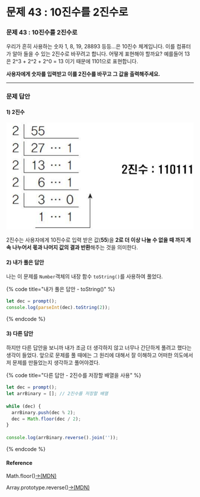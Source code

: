 # 문제 43 : 10진수를 2진수로

### 문제 43 : 10진수를 2진수로

우리가 흔히 사용하는 숫자 1, 8, 19, 28893 등등...은 10진수 체계입니다. 이를 컴퓨터가 알아 들을 수 있는 2진수로 바꾸려고 합니다. 어떻게 표현해야 할까요? 예를들어 13은 2^3 + 2^2 + 2^0 = 13 이기 때문에 1101으로 표현합니다.&#x20;

**사용자에게 숫자를 입력받고 이를 2진수를 바꾸고 그 값을 출력해주세요.**

****

### 문제 답안

#### **1) 2진수**

![](../.gitbook/assets/994C02395D26C5A403.jpeg)

2진수는 사용자에게 10진수로 입력 받은 값(**55**)을 **2로 더 이상 나눌 수 없을 때 까지 계속 나누어서 몫과 나머지 값의 결과 반환**해주는 것을 의미한다.&#x20;

#### 2) 내가 풀은 답안

나는 이 문제를 `Number`객체의 내장 함수 `toString()`를 사용하여 풀었다.&#x20;

{% code title="내가 풀은 답안 - toString()" %}
```javascript
let dec = prompt();
console.log(parseInt(dec).toString(2));
```
{% endcode %}

#### 3) 다른 답안

하지만 다른 답안을 보니까 내가 조금 더 생각하지 않고 너무나 간단하게 풀려고 했다는 생각이 들었다. 앞으로 문제를 풀 때에는 그 원리에 대해서 잘 이해하고 어떠한 의도에서 저 문제를 만들었는지 생각하고 풀어야겠다.

{% code title="다른 답안 - 2진수를 저장할 배열을 사용" %}
```javascript
let dec = prompt();
let arrBinary = []; // 2진수를 저장할 배열

while (dec) {
  arrBinary.push(dec % 2);
  dec = Math.floor(dec / 2);
}

console.log(arrBinary.reverse().join(''));
```
{% endcode %}

#### Reference

Math.floor()[→(MDN)](https://developer.mozilla.org/ko/docs/Web/JavaScript/Reference/Global\_Objects/Math/floor)

Array.prototype.reverse()[→(MDN)](https://developer.mozilla.org/ko/docs/Web/JavaScript/Reference/Global\_Objects/Array/reverse)

